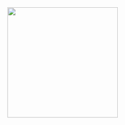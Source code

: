 <img src = "https://github.com/Dhruv-Kathiriya/co-flutter_Contanier_3D_Cube_design/assets/150034575/fedf5949-e45f-4f99-b749-061cc5240b90" width = "250">

